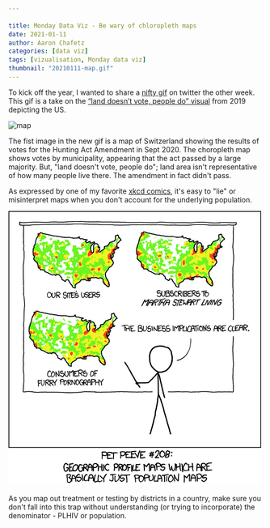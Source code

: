 ```yaml
---

title: Monday Data Viz - Be wary of chloropleth maps
date: 2021-01-11
author: Aaron Chafetz
categories: [data viz]
tags: [vizualisation, Monday data viz]
thumbnail: "20210111-map.gif"
---
```


To kick off the year, I wanted to share a [nifty gif](https://twitter.com/DavidZumbach/status/1344547411985911808) on twitter the other week. This gif is a take on the [“land doesn’t vote, people do” visual](https://twitter.com/karim_douieb/status/1181934417650040832?ref_src=twsrc%5Etfw%7Ctwcamp%5Etweetembed%7Ctwterm%5E1181934417650040832%7Ctwgr%5E%7Ctwcon%5Es1_&ref_url=https%3A%2F%2Fthemorningnews.org%2Fp%2Fthe-history-of-the-map-behind-land-doesnt-vote-people-do) from 2019 depicting the US.

![map](/assets/images/posts/20210111-map.gif)

The fist image in the new gif is a map of Switzerland showing the results of votes for the Hunting Act Amendment in Sept 2020. The choropleth map shows votes by municipality, appearing that the act passed by a large majority. But, "land doesn't vote, people do"; land area isn't representative of how many people live there. The amendment in fact didn't pass.

As expressed by one of my favorite [xkcd comics](https://xkcd.com/1138/), it's easy to "lie" or misinterpret maps when you don't account for the underlying population.

![map](/assets/images/posts/20210111-xkcd.png)

As you map out treatment or testing by districts in a country, make sure you don't fall into this trap without understanding (or trying to incorporate) the denominator - PLHIV or population.